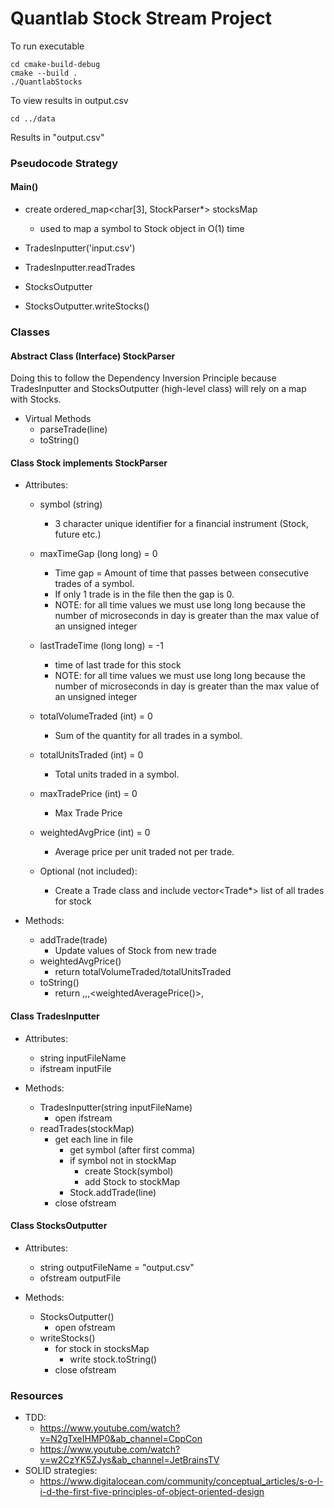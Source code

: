 #  Quantlab Stock Stream Project

To run executable

    cd cmake-build-debug
    cmake --build .
    ./QuantlabStocks

To view results in output.csv

    cd ../data
Results in "output.csv"

### Pseudocode Strategy
#### Main()
* create ordered_map<char[3], StockParser*> stocksMap
    * used to map a symbol to Stock object in O(1) time

* TradesInputter('input.csv')
* TradesInputter.readTrades

* StocksOutputter
* StocksOutputter.writeStocks()

### Classes
#### Abstract Class (Interface) StockParser
Doing this to follow the Dependency Inversion Principle because TradesInputter and StocksOutputter (high-level class) will rely on a map with Stocks.

  * Virtual Methods
      * parseTrade(line)
      * toString()

#### Class Stock implements StockParser
  * Attributes:
      * symbol (string)
          * 3 character unique identifier for a financial instrument (Stock, future etc.)
      *  maxTimeGap (long long) = 0
          * Time gap = Amount of time that passes between consecutive trades of a symbol.
          * If only 1 trade is in the file then the gap is 0.
          * NOTE: for all time values we must use long long because the number of microseconds in day is greater than the max value of an unsigned integer
      *  lastTradeTime (long long) = -1
          * time of last trade for this stock
          * NOTE: for all time values we must use long long because the number of microseconds in day is greater than the max value of an unsigned integer
      * totalVolumeTraded (int) = 0
          * Sum of the quantity for all trades in a symbol.
      * totalUnitsTraded (int) = 0
          * Total units traded in a symbol.
      * maxTradePrice (int) = 0
          * Max Trade Price
      * weightedAvgPrice (int) = 0
          * Average price per unit traded not per trade.
      
      * Optional (not included):
          * Create a Trade class and include vector<Trade*> list of all trades for stock
  
  * Methods:
      * addTrade(trade)
          * Update values of Stock from new trade
      * weightedAvgPrice()
          * return totalVolumeTraded/totalUnitsTraded
      * toString()
          * return <symbol>,<MaxTimeGap>,<Volume>,<weightedAveragePrice()>,<MaxPrice>

#### Class TradesInputter
* Attributes:
    * string inputFileName
    * ifstream inputFile
  
* Methods:
    * TradesInputter(string inputFileName)
        * open ifstream
    * readTrades(stockMap)
        * get each line in file
            * get symbol (after first comma)
            * if symbol not in stockMap
                * create Stock(symbol)
                * add Stock to stockMap
            * Stock.addTrade(line)
        * close ofstream

#### Class StocksOutputter
* Attributes:
    * string outputFileName = "output.csv"
    * ofstream outputFile
  
* Methods:
    * StocksOutputter()
        * open ofstream
    * writeStocks()
        * for stock in stocksMap
            * write stock.toString()
        * close ofstream

### Resources
* TDD: 
  * https://www.youtube.com/watch?v=N2gTxeIHMP0&ab_channel=CppCon
  * https://www.youtube.com/watch?v=w2CzYK5ZJys&ab_channel=JetBrainsTV
* SOLID strategies:
  * https://www.digitalocean.com/community/conceptual_articles/s-o-l-i-d-the-first-five-principles-of-object-oriented-design
